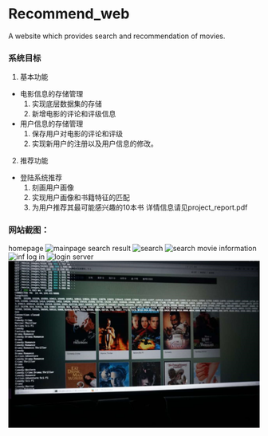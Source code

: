 # Recommend_web
A website which provides search and recommendation of movies.
### 系统目标
1. 基本功能
- 电影信息的存储管理
   1. 实现底层数据集的存储
   2. 新增电影的评论和评级信息
- 用户信息的存储管理
   1. 保存用户对电影的评论和评级
   2. 实现新用户的注册以及用户信息的修改。
2. 推荐功能
 - 登陆系统推荐
    1. 刻画用户画像
    2. 实现用户画像和书籍特征的匹配
    3. 为用户推荐其最可能感兴趣的10本书
详情信息请见project_report.pdf
### 网站截图：
   homepage
   ![mainpage](https://github.com/Dennis-lixinze/Recommend_web/raw/master/display/%E5%9B%BE1.png)
   search result
   ![search](https://github.com/Dennis-lixinze/Recommend_web/raw/master/display/%E5%9B%BE2.png)
   ![search](https://github.com/Dennis-lixinze/Recommend_web/raw/master/display/%E5%9B%BE3.png)
   movie information
   ![inf](https://github.com/Dennis-lixinze/Recommend_web/raw/master/display/%E5%9B%BE4.png)
   log in
   ![login](https://github.com/Dennis-lixinze/Recommend_web/raw/master/display/%E5%9B%BE5.png)
   server
   ![server](https://github.com/Dennis-lixinze/Recommend_web/raw/master/display/%E5%9B%BE%E7%89%871.jpg)   
   
